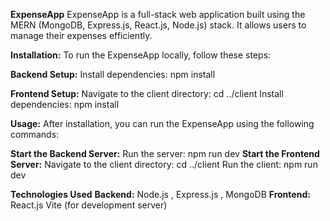 **ExpenseApp**
ExpenseApp is a full-stack web application built using the MERN (MongoDB, Express.js, React.js, Node.js) stack. It allows users to manage their expenses efficiently.

**Installation:**
To run the ExpenseApp locally, follow these steps:

**Backend Setup:**
Install dependencies: npm install

**Frontend Setup:**
Navigate to the client directory: cd ../client
Install dependencies: npm install

**Usage:**
After installation, you can run the ExpenseApp using the following commands:

**Start the Backend Server:** Run the server: npm run dev
**Start the Frontend Server:** Navigate to the client directory: cd ../client Run the client: npm run dev

**Technologies Used**
**Backend:** Node.js , Express.js , MongoDB
**Frontend:** React.js Vite (for development server)

